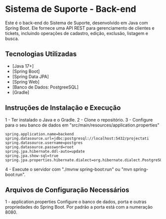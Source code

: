 # Sistema de Suporte - Back-end

Este é o back-end do Sistema de Suporte, desenvolvido em Java com Spring Boot. Ele fornece uma API REST para gerenciamento de clientes e tickets, incluindo operações de cadastro, edição, exclusão, listagem e busca.

## Tecnologias Utilizadas

- [Java 17+]
- [Spring Boot]
- [Spring Data JPA]
- [Spring Web]
- [Banco de Dados: PostgreeSQL]
- [Gradle]

## Instruções de Instalação e Execução

1 - Ter instalado o Java e o Gradle.
2 - Clone o repositório.
3 - Configure para o seu banco de dados em "src/main/resources/application.properties"
    
    spring.application.name=backend
    spring.datasource.url=jdbc:postgresql://localhost:5432/projectati
    spring.datasource.username=postgres
    spring.datasource.password=root
    spring.jpa.hibernate.ddl-auto=update
    spring.jpa.show-sql=true
    spring.jpa.properties.hibernate.dialect=org.hibernate.dialect.PostgreSQLDialect

4 - Execute o servidor com "./mvnw spring-boot:run" ou "mvn spring-boot:run".

## Arquivos de Configuração Necessários

1 - application.properties
Configure o banco de dados, porta e outras propriedades do Spring Boot. Por padrão a porta está com a numeração 8080.


